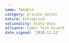 ```yaml
---
name: Tenable
category: private_sector
nature: Entreprise
nationality: Etats-Unis
alliance: Cyber Tech Accord
date_signed: '2018-11-12'
---
```

    